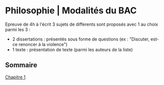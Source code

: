 # Philosophie | Modalités du BAC 

Epreuve de 4h à l'écrit 
3 sujets de differents sont proposés avec 1 au choix parmi les 3 :
- 2 dissertations : présentés sous forme de questions (ex : "Discuter, est-ce renoncer à la violence")
- 1 texte : présentation de texte (parmi les auteurs de la liste)

## Sommaire 

[Chapitre 1](chap1.md)